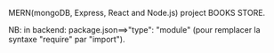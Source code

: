 MERN(mongoDB, Express, React and Node.js) project BOOKS STORE.

NB: in backend: package.json==>"type": "module" (pour remplacer la syntaxe "require" par "import").
